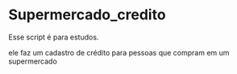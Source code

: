 # Supermercado_credito

Esse script é para estudos.

ele faz um cadastro de crédito para pessoas que compram em um supermercado 
